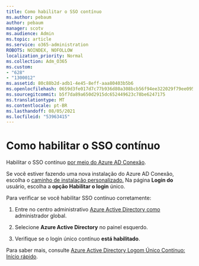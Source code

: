 ```yaml
---
title: Como habilitar o SSO contínuo
ms.author: pebaum
author: pebaum
manager: scotv
ms.audience: Admin
ms.topic: article
ms.service: o365-administration
ROBOTS: NOINDEX, NOFOLLOW
localization_priority: Normal
ms.collection: Adm_O365
ms.custom:
- "628"
- "1300012"
ms.assetid: 80c88b2d-adb1-4e45-8eff-aaa80403b5b6
ms.openlocfilehash: 0659d3fe017d7c77b936d80a308bcb56f94ee322029f79ee095ebeec0b8ea7c1
ms.sourcegitcommit: b5f7da89a650d2915dc652449623c78be6247175
ms.translationtype: MT
ms.contentlocale: pt-BR
ms.lasthandoff: 08/05/2021
ms.locfileid: "53963415"
---
```

# <a name="how-to-enable-seamless-sso"></a>Como habilitar o SSO contínuo

Habilitar o SSO contínuo [por meio do Azure AD Conexão](https://docs.microsoft.com/azure/active-directory/connect/active-directory-aadconnect).
  
Se você estiver fazendo uma nova instalação do Azure AD Conexão, escolha o [caminho de instalação personalizado.](https://docs.microsoft.com/azure/active-directory/connect/active-directory-aadconnect-get-started-custom) Na página **Login do** usuário, escolha a **opção Habilitar o login** único.
  
Para verificar se você habilitar SSO contínuo corretamente:
  
1. Entre no centro administrativo [Azure Active Directory como](https://aad.portal.azure.com) administrador global.

2. Selecione **Azure Active Directory** no painel esquerdo.

3. Verifique se o login único contínuo **está habilitado**.

Para saber mais, consulte [Azure Active Directory Logom Único Contínuo: Início rápido](https://docs.microsoft.com/azure/active-directory/connect/active-directory-aadconnect-sso-quick-start).
  